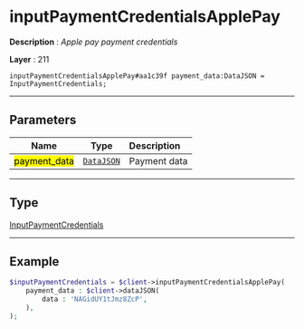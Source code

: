 # inputPaymentCredentialsApplePay

**Description** : *Apple pay payment credentials*

**Layer** : 211

```tl
inputPaymentCredentialsApplePay#aa1c39f payment_data:DataJSON = InputPaymentCredentials;
```

---

## Parameters

| Name | Type | Description |
| :---: | :---: | :--- |
| <mark>payment_data</mark> | [`DataJSON`](type/DataJSON) | Payment data |

---

## Type

[InputPaymentCredentials](type/InputPaymentCredentials)

---

## Example

```php
$inputPaymentCredentials = $client->inputPaymentCredentialsApplePay(
	payment_data : $client->dataJSON(
		data : 'NAGidUY1tJmz8ZcP',
	),
);
```